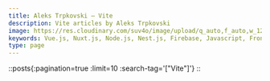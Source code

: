 ```yaml
---
title: Aleks Trpkovski — Vite
description: Vite articles by Aleks Trpkovski
image: https://res.cloudinary.com/suv4o/image/upload/q_auto,f_auto,w_1200,e_sharpen:100/v1618489761/blog/portrait
keywords: Vue.js, Nuxt.js, Node.js, Nest.js, Firebase, Javascript, Frontend, Development, Web, Web Developer, PHP, Python, AI, Artificial Intelligence, CSS, HTML, Photos, Photography, Melbourne, Australia, Keyboards
type: page
---
```


::posts{:pagination=true :limit=10 :search-tag='["Vite"]'}
::
